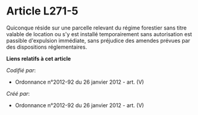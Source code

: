 # Article L271-5

Quiconque réside sur une parcelle relevant du régime forestier sans titre valable de location ou s'y est installé
temporairement sans autorisation est passible d'expulsion immédiate, sans préjudice des amendes prévues par des dispositions
réglementaires.

**Liens relatifs à cet article**

_Codifié par_:

  - Ordonnance n°2012-92 du 26 janvier 2012 - art. (V)

_Créé par_:

  - Ordonnance n°2012-92 du 26 janvier 2012 - art. (V)
